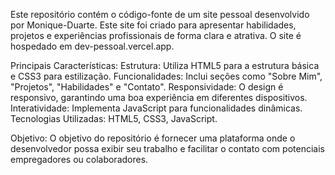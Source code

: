 Este repositório contém o código-fonte de um site pessoal desenvolvido por Monique-Duarte. 
Este site foi criado para apresentar habilidades, projetos e experiências profissionais de forma clara e atrativa.
O site é hospedado em dev-pessoal.vercel.app.

Principais Características:
Estrutura: Utiliza HTML5 para a estrutura básica e CSS3 para estilização.
Funcionalidades: Inclui seções como "Sobre Mim", "Projetos", "Habilidades" e "Contato".
Responsividade: O design é responsivo, garantindo uma boa experiência em diferentes dispositivos.
Interatividade: Implementa JavaScript para funcionalidades dinâmicas.
Tecnologias Utilizadas: HTML5, CSS3, JavaScript.

Objetivo:
O objetivo do repositório é fornecer uma plataforma onde o desenvolvedor possa exibir seu trabalho e facilitar o contato com potenciais empregadores ou colaboradores.
